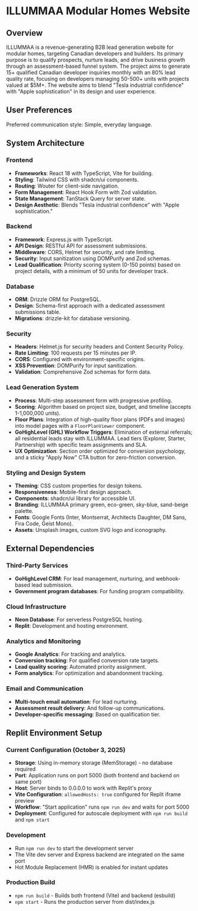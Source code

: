# ILLUMMAA Modular Homes Website

## Overview
ILLUMMAA is a revenue-generating B2B lead generation website for modular homes, targeting Canadian developers and builders. Its primary purpose is to qualify prospects, nurture leads, and drive business growth through an assessment-based funnel system. The project aims to generate 15+ qualified Canadian developer inquiries monthly with an 80% lead quality rate, focusing on developers managing 50-500+ units with projects valued at $5M+. The website aims to blend "Tesla industrial confidence" with "Apple sophistication" in its design and user experience.

## User Preferences
Preferred communication style: Simple, everyday language.

## System Architecture

### Frontend
- **Frameworks**: React 18 with TypeScript, Vite for building.
- **Styling**: Tailwind CSS with shadcn/ui components.
- **Routing**: Wouter for client-side navigation.
- **Form Management**: React Hook Form with Zod validation.
- **State Management**: TanStack Query for server state.
- **Design Aesthetic**: Blends "Tesla industrial confidence" with "Apple sophistication."

### Backend
- **Framework**: Express.js with TypeScript.
- **API Design**: RESTful API for assessment submissions.
- **Middleware**: CORS, Helmet for security, and rate limiting.
- **Security**: Input sanitization using DOMPurify and Zod schemas.
- **Lead Qualification**: Priority scoring system (0-150 points) based on project details, with a minimum of 50 units for developer track.

### Database
- **ORM**: Drizzle ORM for PostgreSQL.
- **Design**: Schema-first approach with a dedicated assessment submissions table.
- **Migrations**: drizzle-kit for database versioning.

### Security
- **Headers**: Helmet.js for security headers and Content Security Policy.
- **Rate Limiting**: 100 requests per 15 minutes per IP.
- **CORS**: Configured with environment-specific origins.
- **XSS Prevention**: DOMPurify for input sanitization.
- **Validation**: Comprehensive Zod schemas for form data.

### Lead Generation System
- **Process**: Multi-step assessment form with progressive profiling.
- **Scoring**: Algorithm based on project size, budget, and timeline (accepts 1-1,000,000 units).
- **Floor Plans**: Integration of high-quality floor plans (PDFs and images) into model pages with a `FloorPlanViewer` component.
- **GoHighLevel (GHL) Workflow Triggers**: Elimination of external referrals; all residential leads stay with ILLUMMAA. Lead tiers (Explorer, Starter, Partnership) with specific team assignments and SLA.
- **UX Optimization**: Section order optimized for conversion psychology, and a sticky "Apply Now" CTA button for zero-friction conversion.

### Styling and Design System
- **Theming**: CSS custom properties for design tokens.
- **Responsiveness**: Mobile-first design approach.
- **Components**: shadcn/ui library for accessible UI.
- **Branding**: ILLUMMAA primary green, eco-green, sky-blue, sand-beige palette.
- **Fonts**: Google Fonts (Inter, Montserrat, Architects Daughter, DM Sans, Fira Code, Geist Mono).
- **Assets**: Unsplash images, custom SVG logo and iconography.

## External Dependencies

### Third-Party Services
- **GoHighLevel CRM**: For lead management, nurturing, and webhook-based lead submission.
- **Government program databases**: For funding program compatibility.

### Cloud Infrastructure
- **Neon Database**: For serverless PostgreSQL hosting.
- **Replit**: Development and hosting environment.

### Analytics and Monitoring
- **Google Analytics**: For tracking and analytics.
- **Conversion tracking**: For qualified conversion rate targets.
- **Lead quality scoring**: Automated priority assignment.
- **Form analytics**: For optimization and abandonment tracking.

### Email and Communication
- **Multi-touch email automation**: For lead nurturing.
- **Assessment result delivery**: And follow-up communications.
- **Developer-specific messaging**: Based on qualification tier.

## Replit Environment Setup

### Current Configuration (October 3, 2025)
- **Storage**: Using in-memory storage (MemStorage) - no database required
- **Port**: Application runs on port 5000 (both frontend and backend on same port)
- **Host**: Server binds to 0.0.0.0 to work with Replit's proxy
- **Vite Configuration**: `allowedHosts: true` configured for Replit iframe preview
- **Workflow**: "Start application" runs `npm run dev` and waits for port 5000
- **Deployment**: Configured for autoscale deployment with `npm run build` and `npm start`

### Development
- Run `npm run dev` to start the development server
- The Vite dev server and Express backend are integrated on the same port
- Hot Module Replacement (HMR) is enabled for instant updates

### Production Build
- `npm run build` - Builds both frontend (Vite) and backend (esbuild)
- `npm start` - Runs the production server from dist/index.js